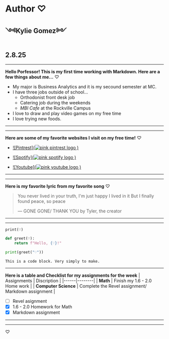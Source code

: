 # Author ♡ 
## ༺Kylie Gomez༻
## 2.8.25
---
**Hello Porfessor! This is my first time working with Markdown. Here are a few things about me...** ♡
- My major is Business Analytics and it is my secound semester at MC. 
- I have three jobs outside of school...
  - Orthodonist front desk job
  - Catering job during the weekends
  - *MBI Cafe* at the Rockville Campus
- I love to draw and play video games on my free time
- I love trying new foods.
---
---
**Here are some of my favorite websites I visit on my free time!** ♡

- [![Pintrest](![pink pintrest logo](https://github.com/user-attachments/assets/dc3e6ec3-5055-437e-b499-e8409566c999)
)](https://github.com/user-attachments/assets/990346ce-cf28-4836-9b84-375f5093ef35)

- [![Spotify](![pink spotify logo](https://github.com/user-attachments/assets/943e2083-4a05-408f-bb4c-383deb82a9ec)
)](https://open.spotify.com/)

- [![Youtube](![pink youtube logo](https://github.com/user-attachments/assets/676d4406-24dd-4f30-900a-05d187146464)
)](https://www.youtube.com/watch?v=8dFExnve2do&t=1047s)
---
---
**Here is my favorite lyric from my favorite song** ♡ 

>  You never lived in your truth, I'm just happy I lived in it
But I finally found peace, so peace
>
> — GONE GONE/ THANK YOU by Tyler, the creator
---
---
`print(♡)`
```python
def greet(♡):
    return f"Hello, {♡}!"

print(greet("♡"))
```
    This is a code block. Very simply to make. 
---
**Here is a table and Checklist for my assignments for the week** 
| Assignments | Discription | 
|------|--------|
| **Math** | Finish my 1.6 - 2.0 Home work  | 
| **Computer Science** | Complete the Revel assignment/ Markdown assignment | 

- [ ] Revel asignment
- [x] 1.6 - 2.0 Homework for Math
- [x] Markdown assignment 
---                  
[^1]: This is a footnote
---
♡
